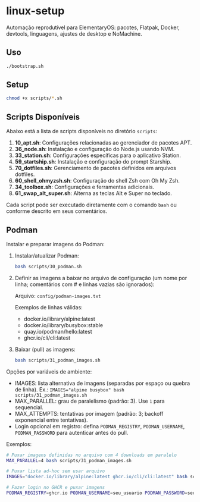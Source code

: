 # linux-setup


Automação reprodutível para ElementaryOS: pacotes, Flatpak, Docker, devtools, linguagens, ajustes de desktop e NoMachine.


## Uso
```bash
./bootstrap.sh
```

## Setup
```bash
chmod +x scripts/*.sh
```

## Scripts Disponíveis

Abaixo está a lista de scripts disponíveis no diretório `scripts`:

1. **10_apt.sh**: Configurações relacionadas ao gerenciador de pacotes APT.
2. **36_node.sh**: Instalação e configuração do Node.js usando NVM.
3. **33_station.sh**: Configurações específicas para o aplicativo Station.
4. **59_startship.sh**: Instalação e configuração do prompt Starship.
5. **70_dotfiles.sh**: Gerenciamento de pacotes definidos em arquivos dotfiles.
6. **60_shell_ohmyzsh.sh**: Configuração do shell Zsh com Oh My Zsh.
7. **34_toolbox.sh**: Configurações e ferramentas adicionais.
8. **61_swap_alt_super.sh**: Alterna as teclas Alt e Super no teclado.

Cada script pode ser executado diretamente com o comando `bash` ou conforme descrito em seus comentários.

## Podman

Instalar e preparar imagens do Podman:

1. Instalar/atualizar Podman:
   
   ```bash
   bash scripts/30_podman.sh
   ```

2. Definir as imagens a baixar no arquivo de configuração (um nome por linha; comentários com # e linhas vazias são ignorados):
   
   Arquivo: `config/podman-images.txt`
   
   Exemplos de linhas válidas:
   - docker.io/library/alpine:latest
   - docker.io/library/busybox:stable
   - quay.io/podman/hello:latest
   - ghcr.io/cli/cli:latest

3. Baixar (pull) as imagens:
   
   ```bash
   bash scripts/31_podman_images.sh
   ```

Opções por variáveis de ambiente:
- IMAGES: lista alternativa de imagens (separadas por espaço ou quebra de linha). Ex.: `IMAGES="alpine busybox" bash scripts/31_podman_images.sh`
- MAX_PARALLEL: grau de paralelismo (padrão: 3). Use `1` para sequencial.
- MAX_ATTEMPTS: tentativas por imagem (padrão: 3; backoff exponencial entre tentativas).
- Login opcional em registro: defina `PODMAN_REGISTRY`, `PODMAN_USERNAME`, `PODMAN_PASSWORD` para autenticar antes do pull.

Exemplos:
```bash
# Puxar imagens definidas no arquivo com 4 downloads em paralelo
MAX_PARALLEL=4 bash scripts/31_podman_images.sh

# Puxar lista ad-hoc sem usar arquivo
IMAGES="docker.io/library/alpine:latest ghcr.io/cli/cli:latest" bash scripts/31_podman_images.sh

# Fazer login no GHCR e puxar imagens
PODMAN_REGISTRY=ghcr.io PODMAN_USERNAME=seu_usuario PODMAN_PASSWORD=seu_token bash scripts/31_podman_images.sh
```

